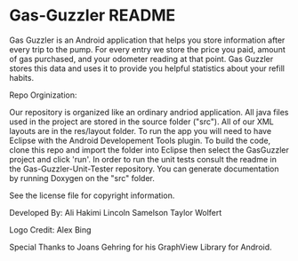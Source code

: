 Gas-Guzzler README
=======================

Gas Guzzler is an Android application that helps you store information after every trip to the pump. For every entry we store the price you paid, amount of gas purchased, and your odometer reading at that point. Gas Guzzler stores this data and uses it to provide you helpful statistics about your refill habits.

Repo Orginization:

  Our repository is organized like an ordinary andriod application.  All java files used in the project are stored in the source folder ("src").  All of our XML layouts are in the res/layout folder. To run the app you will need to have Eclipse with the Android Developement Tools plugin. To build the code, clone this repo and import the folder into Eclipse then select the GasGuzzler project and click 'run'. In order to run the unit tests consult the readme in the Gas-Guzzler-Unit-Tester repository. You can generate documentation by running Doxygen on the "src" folder.


See the license file for copyright information.

Developed By:
Ali Hakimi
Lincoln Samelson
Taylor Wolfert

Logo Credit:
Alex Bing

Special Thanks to Joans Gehring for his GraphView Library for Android. 
